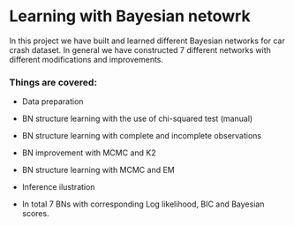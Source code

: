 # Learning with Bayesian netowrk 

In this project we have built and learned different Bayesian networks for car crash dataset. In general we have constructed 7 different networks with different modifications and improvements.

### Things are covered: 

* Data preparation

* BN structure learning with the use of chi-squared test (manual)

* BN structure learning with complete and incomplete observations

* BN improvement with MCMC and K2

* BN structure learning with MCMC and EM

* Inference ilustration

* In total 7 BNs with corresponding Log likelihood, BIC and Bayesian scores.     
